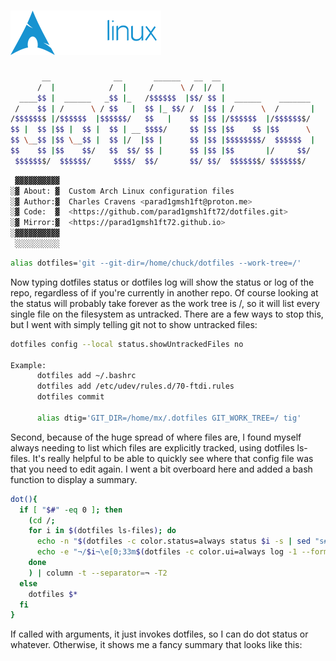 # ![Arch-rolling][def]

```bash
       __              __       ______   __  __                     
      /  |            /  |     /      \ /  |/  |                    
  ____$$ |  ______   _$$ |_   /$$$$$$  |$$/ $$ |  ______    _______ 
 /    $$ | /      \ / $$   |  $$ |_ $$/ /  |$$ | /      \  /       |
/$$$$$$$ |/$$$$$$  |$$$$$$/   $$   |    $$ |$$ |/$$$$$$  |/$$$$$$$/ 
$$ |  $$ |$$ |  $$ |  $$ | __ $$$$/     $$ |$$ |$$    $$ |$$      \ 
$$ \__$$ |$$ \__$$ |  $$ |/  |$$ |      $$ |$$ |$$$$$$$$/  $$$$$$  |
$$    $$ |$$    $$/   $$  $$/ $$ |      $$ |$$ |$$       |/     $$/ 
 $$$$$$$/  $$$$$$/     $$$$/  $$/       $$/ $$/  $$$$$$$/ $$$$$$$/  
 ```

```bash
 ▓▓▓▓▓▓▓▓▓▓
░▓ About: ▓  Custom Arch Linux configuration files
░▓ Author:▓  Charles Cravens <parad1gmsh1ft@proton.me>
░▓ Code:  ▓  <https://github.com/parad1gmsh1ft72/dotfiles.git>
░▓ Mirror:▓  <https://parad1gmsh1ft72.github.io>
░▓▓▓▓▓▓▓▓▓▓
 ░░░░░░░░░░
```

```bash
alias dotfiles='git --git-dir=/home/chuck/dotfiles --work-tree=/'
```

Now typing dotfiles status or dotfiles log will show the status or log of the repo, regardless of if you're currently in another repo. Of course looking at the status will probably take forever as the work tree is /, so it will list every single file on the filesystem as untracked. There are a few ways to stop this, but I went with simply telling git not to show untracked files:

```bash
dotfiles config --local status.showUntrackedFiles no

Example:
      dotfiles add ~/.bashrc
      dotfiles add /etc/udev/rules.d/70-ftdi.rules
      dotfiles commit

      alias dtig='GIT_DIR=/home/mx/.dotfiles GIT_WORK_TREE=/ tig'
```

Second, because of the huge spread of where files are, I found myself always needing to list which files are explicitly tracked, using dotfiles ls-files. It's really helpful to be able to quickly see where that config file was that you need to edit again. I went a bit overboard here and added a bash function to display a summary.

```bash
dot(){
  if [ "$#" -eq 0 ]; then
    (cd /;
    for i in $(dotfiles ls-files); do
      echo -n "$(dotfiles -c color.status=always status $i -s | sed "s#$i##")"
      echo -e "¬/$i¬\e[0;33m$(dotfiles -c color.ui=always log -1 --format="%s" -- $i)\e[0m"
    done
    ) | column -t --separator=¬ -T2
  else
    dotfiles $*
  fi
}
```

If called with arguments, it just invokes dotfiles, so I can do dot status or whatever. Otherwise, it shows me a fancy summary that looks like this:

[def]: archlinux-logo-text-dark.png
